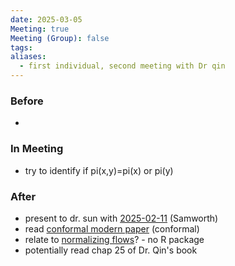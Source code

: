 ```yaml
---
date: 2025-03-05
Meeting: true
Meeting (Group): false
tags: 
aliases:
  - first individual, second meeting with Dr qin
---
```


### Before
- 

### In Meeting
- try to identify if pi(x,y)=pi(x) or pi(y)

### After
- present to dr. sun with [2025-02-11](2025-02-11.md) (Samworth)
- read [conformal modern paper](https://arxiv.org/abs/2502.16513) (conformal)
- relate to [normalizing flows](https://gmuedu-my.sharepoint.com/:p:/r/personal/jsun21_gmu_edu/_layouts/15/Doc.aspx?sourcedoc=%7B4311C94E-EF1D-4403-8BA4-DFE07D1A8F3D%7D&file=UDLChap16.pptx&action=edit&mobileredirect=true)? - no R package
- potentially read chap 25 of Dr. Qin's book